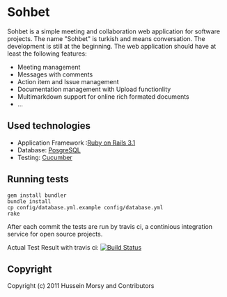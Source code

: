 # Sohbet

Sohbet is a simple meeting and collaboration web application for software projects.
The name "Sohbet" is turkish and means conversation.
The development is still at the beginning. The web application should
have at least the following features:

* Meeting management
* Messages with comments
* Action item and Issue management
* Documentation management with Upload functionlity
* Multimarkdown support for online rich formated documents
* ...

## Used technologies

* Application Framework :[Ruby on Rails
  3.1]("http://www.rubyonrails.org")
* Database: [PosgreSQL]("http://www.postgresql.org/")
* Testing: [Cucumber]("http://cukes.info/")

## Running tests

    gem install bundler
    bundle install
    cp config/database.yml.example config/database.yml
    rake


After each commit the tests are run by travis ci, a continious
integration service for open source projects.

Actual Test Result with travis ci: [![Build Status](https://secure.travis-ci.org/HusseinMorsy/sohbet.png)](http://travis-ci.org/HusseinMorsy/sohbet)

## Copyright

Copyright (c) 2011 Hussein Morsy and Contributors
